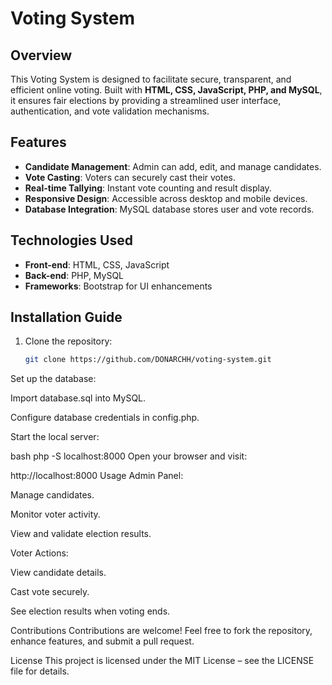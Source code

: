 # Voting System

## Overview
This Voting System is designed to facilitate secure, transparent, and efficient online voting. Built with **HTML, CSS, JavaScript, PHP, and MySQL**, it ensures fair elections by providing a streamlined user interface, authentication, and vote validation mechanisms.

## Features
- **Candidate Management**: Admin can add, edit, and manage candidates.
- **Vote Casting**: Voters can securely cast their votes.
- **Real-time Tallying**: Instant vote counting and result display.
- **Responsive Design**: Accessible across desktop and mobile devices.
- **Database Integration**: MySQL database stores user and vote records.

## Technologies Used
- **Front-end**: HTML, CSS, JavaScript
- **Back-end**: PHP, MySQL
- **Frameworks**: Bootstrap for UI enhancements

## Installation Guide
1. Clone the repository:
   ```bash
   git clone https://github.com/DONARCHH/voting-system.git

   
Set up the database:

Import database.sql into MySQL.

Configure database credentials in config.php.

Start the local server:

bash
php -S localhost:8000
Open your browser and visit:

http://localhost:8000
Usage
Admin Panel:

Manage candidates.

Monitor voter activity.

View and validate election results.

Voter Actions:

View candidate details.

Cast vote securely.

See election results when voting ends.

Contributions
Contributions are welcome! Feel free to fork the repository, enhance features, and submit a pull request.

License
This project is licensed under the MIT License – see the LICENSE file for details.
